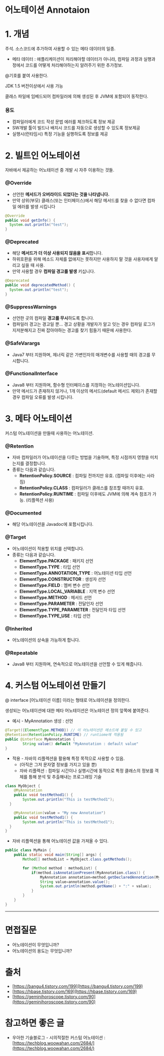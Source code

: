 # 어노테이션 Annotaion

# 1. 개념

주석. 소스코드에 추가하여 사용할 수 있는 메타 데이터의 일종.

- 메타 데이터 : 애플리케이션이 처리해야할 데이터가 아니라, 컴파일 과정과 실행과정에서 코드를 어떻게 처리해야하는지 알려주기 위한 추가정보.

@기호를 붙여 사용한다.

JDK 1.5 버전이상에서 사용 가능

클래스 파일에 임베드되어 컴파일러에 의해 생성된 후 JVM에 포함되어 동작한다. 

### 용도

- 컴파일러에게 코드 작성 문법 에러를 체크하도록 정보 제공
- SW개발 툴이 빌드나 배치시 코드를 자동으로 생성할 수 있도록 정보제공
- 실행시(런타임시) 특정 기능을 실행하도록 정보를 제공

# 2. 빌트인 어노테이션

자바에서 제공하는 어노테이션 중 개발 시 자주 이용하는 것들.

### @Override

- 선언한 **메서드가 오버라이드 되었다는 것을 나타냅니다.**
- 만약 상위(부모) 클래스(또는 인터페이스)에서 해당 메서드를 찾을 수 없다면 컴파일 에러를 발생 시킵니다

```java
@Override
public void getInfo() {
  System.out.println("test");
}
```

### @Deprecated

- 해당 **메서드가** **더 이상 사용되지 않음을 표시**합니다.
- 하위호환을 위해 메소드 자체를 없애지는 못하지만 사용하지 말 것을 사용자에게 알리고 싶을 때 사용.
- 만약 사용할 경우 **컴파일 경고를 발생** 키십니다.

```java
@Deprecated
public void deprecatedMethod() {
  System.out.println("test");
}
```

### @SuppressWarnings

- 선언한 곳의 컴파일 **경고를 무시**하도록 합니다.
- 컴파일러 경고는 경고일 뿐… 경고 상황을 개발자가 알고 잇는 경우 컴파일 로그가 지저분해지고 진짜 잡아야하는 경고를 찾기 힘들기 때문에 사용한다.

### @SafeVarargs

- Java7 부터 지원하며, 제너릭 같은 가변인자의 매개변수를 사용할 때의 경고를 무시합니다.

### @FunctionalInterface

- Java8 부터 지원하며, 함수형 인터페이스를 지정하는 어노테이션입니다.
- 만약 메서드가 존재하지 않거나, 1개 이상의 메서드(default 메서드 제외)가 존재할 경우 컴파일 오류를 발생 시킵니다.

# 3. 메타 어노테이션

커스텀 어노테이션을 만들때 사용하는 어노테이션.

### @Retention

- 자바 컴파일러가 어노테이션을 다루는 방법을 기술하며, 특정 시점까지 영향을 미치는지를 결정합니다.
- 종류는 다음과 같습니다.
    - **RetentionPolicy.SOURCE** : 컴파일 전까지만 유효. (컴파일 이후에는 사라짐)
    - **RetentionPolicy.CLASS** : 컴파일러가 클래스를 참조할 때까지 유효.
    - **RetentionPolicy.RUNTIME** : 컴파일 이후에도 JVM에 의해 계속 참조가 가능. (리플렉션 사용)

### @Documented

- 해당 어노테이션을 Javadoc에 포함시킵니다.

### @Target

- 어노테이션이 적용할 위치를 선택합니다.
- 종류는 다음과 같습니다.
    - **ElementType.PACKAGE** : 패키지 선언
    - **ElementType.TYPE** : 타입 선언
    - **ElementType.ANNOTATION_TYPE** : 어노테이션 타입 선언
    - **ElementType.CONSTRUCTOR** : 생성자 선언
    - **ElementType.FIELD** : 멤버 변수 선언
    - **ElementType.LOCAL_VARIABLE** : 지역 변수 선언
    - **ElementType.METHOD** : 메서드 선언
    - **ElementType.PARAMETER** : 전달인자 선언
    - **ElementType.TYPE_PARAMETER** : 전달인자 타입 선언
    - **ElementType.TYPE_USE** : 타입 선언

### @Inherited

- 어노테이션의 상속을 가능하게 합니다.

### @Repeatable

- Java8 부터 지원하며, 연속적으로 어노테이션을 선언할 수 있게 해줍니다.

# 4. 커스텀 어노테이션 만들기

@ interface [어노테이션 이름] 이라는 형태로 어노테이션을 정의한다.

생성되는 어노테이션에 대한 메타 어노테이션은 어노테이션 정의 앞쪽에 붙여준다.

- 예시 - MyAnnotation 생성 : 선언

```java
@Target({ElementType.METHOD}) // 이 어노테이션은 메소드에 붙일 수 있고
@Retention(RetentionPolicy.RUNTIME) // runtiome에 적용됨
public @interface MyAnnotation {
        String value() default "MyAnnotation : default value"
}
```

- 적용 - 자바의 리플렉션을 활용해 특정 목적으로 사용할 수 있음.
    - (아직은 그저 문자열 정보를 가지고 있을 뿐)
    - 자바 리플렉션 : 컴파일 시간이나 실행시간에 동적으로 특정 클래스의 정보를 객체를 틍해 분석 및 추출해내는 프로그래밍 기술

```java
class MyObject {
    @MyAnnotation
    public void testMethod1() {
        System.out.println("This is testMethod1");
  }

    @MyAnnotation(value = "My new Annotation")
    public void testMethod1() {
        System.out.println("This is testMethod1");
  }
}
```

- 자바 리플렉션을 통해 어노테이션 값을 가져올 수 있다.

```java
public class MyMain {
    public static void main(String[] args) {
        Method[] methodList = MyObject.class.getMethods();

        for (Method method : methodList) {
            if(method.isAnnotationPresent(MyAnnotation.class)) {
                MyAnnotation annotation=method.getDeclaredAnnotation(MyAnnotation.class);
                String value=annotation.value();
                System.out.println(method.getName() + ":" + value);
            }
        }
    }
}
```

---

# 면접질문

- 어노테이션이 무엇입니까?
- 어노테이션의 용도는 무엇입니까?

# 출처

- [https://bangu4.tistory.com/199](https://bangu4.tistory.com/199)
- [https://hbase.tistory.com/169](https://hbase.tistory.com/169)
- [https://geminihoroscope.tistory.com/90](https://geminihoroscope.tistory.com/90)

# 참고하면 좋은 글

- 우아한 기술블로그 - 시의적절한 커스텀 어노테이션 : [https://techblog.woowahan.com/2684/](https://techblog.woowahan.com/2684/)
